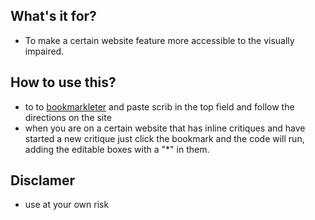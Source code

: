 ## What's it for?

- To make a certain website feature more accessible to the visually impaired.

## How to use this?

- to to [bookmarkleter](https://chriszarate.github.io/bookmarkleter/) and paste scrib in the top field and follow the directions on the site
- when you are on a certain website that has inline critiques and have started a new critique just click the bookmark and the code will run, adding the editable boxes with a "\*" in them.

## Disclamer

- use at your own risk
